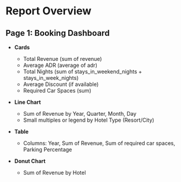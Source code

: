 # Report Overview

## Page 1: Booking Dashboard
- **Cards**
  - Total Revenue (sum of revenue)
  - Average ADR (average of adr)
  - Total Nights (sum of stays_in_weekend_nights + stays_in_week_nights)
  - Average Discount (if available)
  - Required Car Spaces (sum)

- **Line Chart**
  - Sum of Revenue by Year, Quarter, Month, Day
  - Small multiples or legend by Hotel Type (Resort/City)

- **Table**
  - Columns: Year, Sum of Revenue, Sum of required car spaces, Parking Percentage

- **Donut Chart**
  - Sum of Revenue by Hotel
